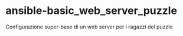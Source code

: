# ansible-basic_web_server_puzzle
Configurazione super-base di un web server per i ragazzi del puzzle

